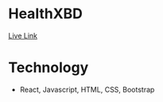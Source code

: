 # HealthXBD
[Live Link](https://stunning-hummingbird-3f6dcd.netlify.app/)

# Technology
* React, Javascript, HTML, CSS, Bootstrap
